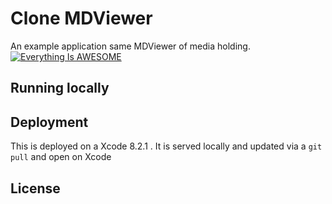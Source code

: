 Clone MDViewer
=============

An example application same MDViewer of media holding.
[![Everything Is AWESOME](https://sv1.uphinhnhanh.com/images/2018/04/26/362949.jpg)](https://drive.google.com/file/d/1ZBpoaNpe5Fkiy09GMmGTlZnJ0vjjmWH0/view?usp=sharing")

## Running locally ##

## Deployment ##

This is deployed on a Xcode 8.2.1 .  It is served
locally and updated via a `git pull` and open on Xcode 

## License

```
